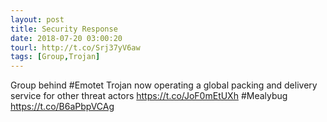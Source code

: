 ```yaml
---
layout: post
title: Security Response
date: 2018-07-20 03:00:20
tourl: http://t.co/Srj37yV6aw
tags: [Group,Trojan]
---
```

Group behind #Emotet Trojan now operating a global packing and delivery service for other threat actors https://t.co/JoF0mEtUXh  #Mealybug https://t.co/B6aPbpVCAg